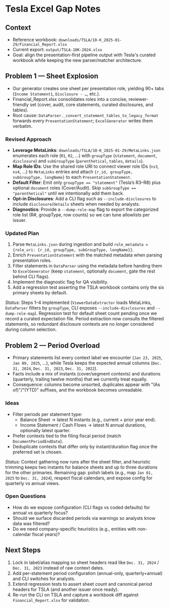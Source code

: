 # Tesla Excel Gap Notes

## Context
- Reference workbook: `downloads/TSLA/10-K_2025-01-29/Financial_Report.xlsx`
- Current export: `output/TSLA-10K-2024.xlsx`
- Goal: align the presentation-first pipeline output with Tesla's curated workbook while keeping the new parser/matcher architecture.

## Problem 1 — Sheet Explosion
- Our generator creates one sheet per presentation role, yielding 90+ tabs (`Income Statement1`, `Disclosure - …`, etc.).
- Financial_Report.xlsx consolidates roles into a concise, reviewer-friendly set (cover, audit, core statements, curated disclosures, and tables).
- Root cause: `DataParser._convert_statement_tables_to_legacy_format` forwards every `PresentationStatement`; `ExcelGenerator` writes them verbatim.

### Revised Approach
- **Leverage MetaLinks**: `downloads/TSLA/10-K_2025-01-29/MetaLinks.json` enumerates each role (`R1`, `R2`, …) with `groupType` (`statement`, `document`, `disclosure`) and `subGroupType` (`parenthetical`, `tables`, `details`).
- **Map Role IDs**: Use the shared role URI to connect viewer role IDs (`ns3`, `ns4`, …) to `MetaLinks` entries and attach `{r_id, groupType, subGroupType, longName}` to each `PresentationStatement`.
- **Default Filter**: Emit only `groupType == "statement"` (Tesla’s R3–R8) plus optional `document` roles (Cover/Audit). Skip `subGroupType == "parenthetical"` until we intentionally add them back.
- **Opt-in Disclosures**: Add a CLI flag such as `--include-disclosures` to include `disclosure`/`details` sheets when needed by analysts.
- **Diagnostics**: Provide a `--dump-role-map` flag to export the categorized role list (R#, groupType, row counts) so we can tune allowlists per issuer.

### Updated Plan
1. Parse `MetaLinks.json` during ingestion and build `role_metadata = {role_uri: {r_id, groupType, subGroupType, longName}}`.
2. Enrich `PresentationStatement` with the matched metadata when parsing presentation roles.
3. Filter statements in `DataParser` using the metadata before handing them to `ExcelGenerator` (keep `statement`, optionally `document`, gate the rest behind CLI flags).
4. Implement the diagnostic flag for QA visibility.
5. Add a regression test asserting the TSLA workbook contains only the six primary sheets by default.

_Status_: Steps 1–4 implemented (`ViewerDataExtractor` loads MetaLinks, `DataParser` filters by `groupType`, CLI exposes `--include-disclosures` and `--dump-role-map`). Regression test for default sheet count pending once we record a curated expectation file. Period extraction now consults the filtered statements, so redundant disclosure contexts are no longer considered during column selection.

## Problem 2 — Period Overload
- Primary statements list every context label we encounter (`Jan 23, 2025`, `Jan 09, 2025`, …), while Tesla keeps the expected annual columns (`Dec. 31, 2024`, `Dec. 31, 2023`, `Dec. 31, 2022`).
- Facts include a mix of instants (cover/segment contexts) and durations (quarterly, trailing twelve months) that we currently treat equally.
- Consequence: columns become unsorted, duplicates appear with "(As of)"/"(YTD)" suffixes, and the workbook becomes unreadable.

### Ideas
- Filter periods per statement type:
  - Balance Sheet → latest N instants (e.g., current + prior year end).
  - Income Statement / Cash Flows → latest N annual durations, optionally latest quarter.
- Prefer contexts tied to the filing fiscal period (match `DocumentPeriodEndDate`).
- Deduplicate contexts that differ only by instant/duration flag once the preferred set is chosen.

_Status:_ Context gathering now runs after the sheet filter, and heuristic trimming keeps two instants for balance sheets and up to three durations for the other primaries. Remaining gap: polish labels (e.g., map `Jan 01, 2025` to `Dec. 31, 2024`), respect fiscal calendars, and expose config for quarterly vs annual views.

### Open Questions
- How do we expose configuration (CLI flags vs coded defaults) for annual vs quarterly focus?
- Should we surface discarded periods via warnings so analysts know data was filtered?
- Do we need company-specific heuristics (e.g., entities with non-calendar fiscal years)?

## Next Steps
1. Lock in label/alias mapping so sheet headers read like `Dec. 31, 2024` / `Dec. 31, 2023` instead of raw context dates.
2. Add per-statement period configuration (annual-only, quarterly+annual) and CLI switches for analysts.
3. Extend regression tests to assert sheet count and canonical period headers for TSLA (and another issuer once ready).
4. Re-run the CLI on TSLA and capture a workbook diff against `Financial_Report.xlsx` for validation.
